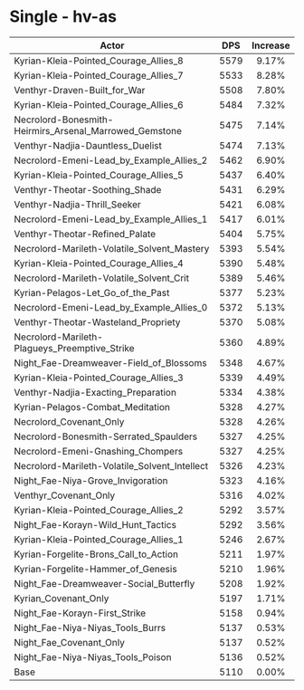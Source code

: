 # Single - hv-as
| Actor | DPS | Increase |
|---|:---:|:---:|
|Kyrian-Kleia-Pointed_Courage_Allies_8|5579|9.17%|
|Kyrian-Kleia-Pointed_Courage_Allies_7|5533|8.28%|
|Venthyr-Draven-Built_for_War|5508|7.80%|
|Kyrian-Kleia-Pointed_Courage_Allies_6|5484|7.32%|
|Necrolord-Bonesmith-Heirmirs_Arsenal_Marrowed_Gemstone|5475|7.14%|
|Venthyr-Nadjia-Dauntless_Duelist|5474|7.13%|
|Necrolord-Emeni-Lead_by_Example_Allies_2|5462|6.90%|
|Kyrian-Kleia-Pointed_Courage_Allies_5|5437|6.40%|
|Venthyr-Theotar-Soothing_Shade|5431|6.29%|
|Venthyr-Nadjia-Thrill_Seeker|5421|6.08%|
|Necrolord-Emeni-Lead_by_Example_Allies_1|5417|6.01%|
|Venthyr-Theotar-Refined_Palate|5404|5.75%|
|Necrolord-Marileth-Volatile_Solvent_Mastery|5393|5.54%|
|Kyrian-Kleia-Pointed_Courage_Allies_4|5390|5.48%|
|Necrolord-Marileth-Volatile_Solvent_Crit|5389|5.46%|
|Kyrian-Pelagos-Let_Go_of_the_Past|5377|5.23%|
|Necrolord-Emeni-Lead_by_Example_Allies_0|5372|5.13%|
|Venthyr-Theotar-Wasteland_Propriety|5370|5.08%|
|Necrolord-Marileth-Plagueys_Preemptive_Strike|5360|4.89%|
|Night_Fae-Dreamweaver-Field_of_Blossoms|5348|4.67%|
|Kyrian-Kleia-Pointed_Courage_Allies_3|5339|4.49%|
|Venthyr-Nadjia-Exacting_Preparation|5334|4.38%|
|Kyrian-Pelagos-Combat_Meditation|5328|4.27%|
|Necrolord_Covenant_Only|5328|4.26%|
|Necrolord-Bonesmith-Serrated_Spaulders|5327|4.25%|
|Necrolord-Emeni-Gnashing_Chompers|5327|4.25%|
|Necrolord-Marileth-Volatile_Solvent_Intellect|5326|4.23%|
|Night_Fae-Niya-Grove_Invigoration|5323|4.16%|
|Venthyr_Covenant_Only|5316|4.02%|
|Kyrian-Kleia-Pointed_Courage_Allies_2|5292|3.57%|
|Night_Fae-Korayn-Wild_Hunt_Tactics|5292|3.56%|
|Kyrian-Kleia-Pointed_Courage_Allies_1|5246|2.67%|
|Kyrian-Forgelite-Brons_Call_to_Action|5211|1.97%|
|Kyrian-Forgelite-Hammer_of_Genesis|5210|1.96%|
|Night_Fae-Dreamweaver-Social_Butterfly|5208|1.92%|
|Kyrian_Covenant_Only|5197|1.71%|
|Night_Fae-Korayn-First_Strike|5158|0.94%|
|Night_Fae-Niya-Niyas_Tools_Burrs|5137|0.53%|
|Night_Fae_Covenant_Only|5137|0.52%|
|Night_Fae-Niya-Niyas_Tools_Poison|5136|0.52%|
|Base|5110|0.00%|
